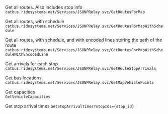 Get all routes. Also includes stop info
`catbus.ridesystems.net/Services/JSONPRelay.svc/GetRoutesForMap`

Get all routes, with schedule
`catbus.ridesystems.net/Services/JSONPRelay.svc/GetRoutesForMapWithSchedule`

Get all routes, with schedule, and with encoded lines storing the path of the route
`catbus.ridesystems.net/Services/JSONPRelay.svc/GetRoutesForMapWithScheduleWithEncodedLine`

Get arrivals for each stop  
`catbus.ridesystems.net/Services/JSONPRelay.svc/GetRouteStopArrivals`

Get bus locations
`catbus.ridesystems.net/Services/JSONPRelay.svc/GetMapVehiclePoints`

Get capacities  
`GetVehicleCapacities`

Get stop arrival times
`GetStopArrivalTimes?stopIds={stop_id}`
